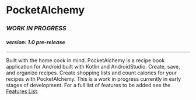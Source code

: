 # PocketAlchemy
### *WORK IN PROGRESS*
#### *version: 1.0 pre-release*
---

  Built with the home cook in mind. PocketAlchemy is a recipe book application for Android built with Kotlin and AndroidStudio. 
Create, save, and organize recipes. Create shopping lists and count calories for your recipes with PocketAlchemy. This is a work in progress currently in early stages of development.
For a full list of features to be added see the [Features List]().
